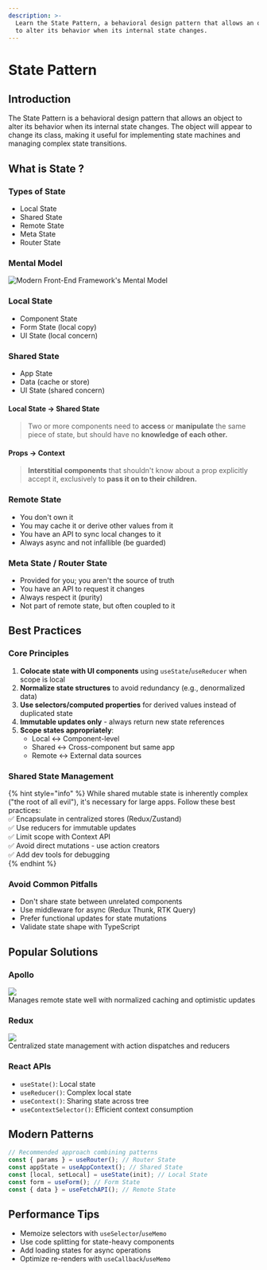 ```yaml
---
description: >-
  Learn the State Pattern, a behavioral design pattern that allows an object
  to alter its behavior when its internal state changes.
---
```


# State Pattern

## Introduction

The State Pattern is a behavioral design pattern that allows an object to alter its behavior when its internal state changes. The object will appear to change its class, making it useful for implementing state machines and managing complex state transitions.

## What is State ?

### Types of State

* Local State
* Shared State
* Remote State
* Meta State
* Router State

### Mental Model

![Modern Front-End Framework's Mental Model ](../.gitbook/assets/model.PNG)

### Local State

* Component State
* Form State (local copy)
* UI State (local concern)

### Shared State

* App State
* Data (cache or store)
* UI State (shared concern)

#### Local State → Shared State

> Two or more components need to **access** or **manipulate** the same piece of state, but should have no **knowledge of each other.**

#### Props → Context

> **Interstitial components** that shouldn't know about a prop explicitly accept it, exclusively to **pass it on to their children.**

### Remote State

* You don't own it
* You may cache it or derive other values from it
* You have an API to sync local changes to it
* Always async and not infallible (be guarded)

### Meta State / Router State

* Provided for you; you aren't the source of truth
* You have an API to request it changes
* Always respect it (purity)
* Not part of remote state, but often coupled to it

## Best Practices

### Core Principles  
1. **Colocate state with UI components** using `useState`/`useReducer` when scope is local  
2. **Normalize state structures** to avoid redundancy (e.g., denormalized data)  
3. **Use selectors/computed properties** for derived values instead of duplicated state  
4. **Immutable updates only** - always return new state references  
5. **Scope states appropriately**:  
   - Local ↔️ Component-level  
   - Shared ↔️ Cross-component but same app  
   - Remote ↔️ External data sources  

### Shared State Management  
{% hint style="info" %}
While shared mutable state is inherently complex ("the root of all evil"), it's necessary for large apps. Follow these best practices:  
✅ Encapsulate in centralized stores (Redux/Zustand)  
✅ Use reducers for immutable updates  
✅ Limit scope with Context API  
✅ Avoid direct mutations - use action creators  
✅ Add dev tools for debugging  
{% endhint %}

### Avoid Common Pitfalls  
- Don't share state between unrelated components  
- Use middleware for async (Redux Thunk, RTK Query)  
- Prefer functional updates for state mutations  
- Validate state shape with TypeScript  

## Popular Solutions

### Apollo  
![](../.gitbook/assets/apollo_logo.png)  
Manages remote state well with normalized caching and optimistic updates  

### Redux  
![](../.gitbook/assets/Redux.png)  
Centralized state management with action dispatches and reducers  

### React APIs  
- `useState()`: Local state  
- `useReducer()`: Complex local state  
- `useContext()`: Sharing state across tree  
- `useContextSelector()`: Efficient context consumption  

## Modern Patterns  
```javascript
// Recommended approach combining patterns
const { params } = useRouter(); // Router State
const appState = useAppContext(); // Shared State
const [local, setLocal] = useState(init); // Local State
const form = useForm(); // Form State  
const { data } = useFetchAPI(); // Remote State
```

## Performance Tips  
- Memoize selectors with `useSelector`/`useMemo`
- Use code splitting for state-heavy components
- Add loading states for async operations
- Optimize re-renders with `useCallback`/`useMemo`
